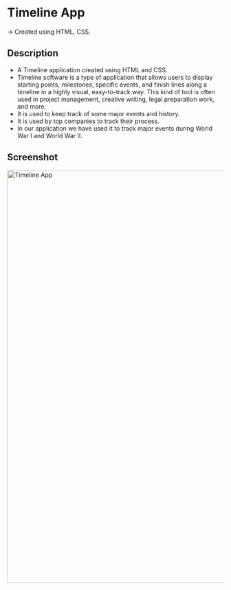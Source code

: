 # Timeline App

-> Created using HTML, CSS.

## Description

- A Timeline application created using HTML and CSS.
- Timeline software is a type of application that allows users to display starting points, milestones, specific events, and finish lines along a timeline in a highly visual, easy-to-track way. This kind of tool is often used in project management, creative writing, legal preparation work, and more.
- It is used to keep track of some major events and history.
- It is used by top companies to track their process.
- In our application we have used it to track major events during World War I and World War II. 

## Screenshot
<p>
<img width="960" alt="Timeline App" src="https://github.com/Harikrishnaa3131/Bundli-Frontend/blob/main/Timeline%20App/Images/Ouput63.png">

</p>


